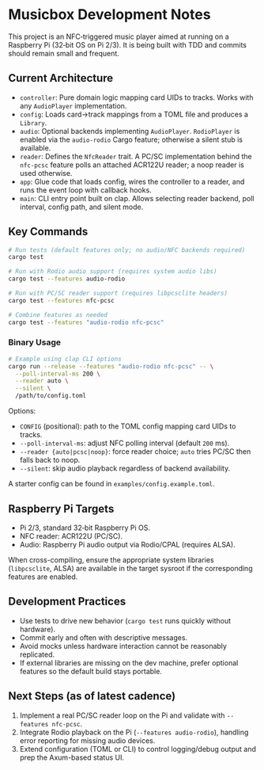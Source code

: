 # Musicbox Development Notes

This project is an NFC‑triggered music player aimed at running on a Raspberry Pi (32‑bit OS on Pi 2/3). It is being built with TDD and commits should remain small and frequent.

## Current Architecture

- `controller`: Pure domain logic mapping card UIDs to tracks. Works with any `AudioPlayer` implementation.
- `config`: Loads card→track mappings from a TOML file and produces a `Library`.
- `audio`: Optional backends implementing `AudioPlayer`. `RodioPlayer` is enabled via the `audio-rodio` Cargo feature; otherwise a silent stub is available.
- `reader`: Defines the `NfcReader` trait. A PC/SC implementation behind the `nfc-pcsc` feature polls an attached ACR122U reader; a noop reader is used otherwise.
- `app`: Glue code that loads config, wires the controller to a reader, and runs the event loop with callback hooks.
- `main`: CLI entry point built on clap. Allows selecting reader backend, poll interval, config path, and silent mode.

## Key Commands

```bash
# Run tests (default features only; no audio/NFC backends required)
cargo test

# Run with Rodio audio support (requires system audio libs)
cargo test --features audio-rodio

# Run with PC/SC reader support (requires libpcsclite headers)
cargo test --features nfc-pcsc

# Combine features as needed
cargo test --features "audio-rodio nfc-pcsc"
```

### Binary Usage

```bash
# Example using clap CLI options
cargo run --release --features "audio-rodio nfc-pcsc" -- \
  --poll-interval-ms 200 \
  --reader auto \
  --silent \
  /path/to/config.toml
```

Options:

- `CONFIG` (positional): path to the TOML config mapping card UIDs to tracks.
- `--poll-interval-ms`: adjust NFC polling interval (default `200` ms).
- `--reader {auto|pcsc|noop}`: force reader choice; `auto` tries PC/SC then falls back to noop.
- `--silent`: skip audio playback regardless of backend availability.

A starter config can be found in `examples/config.example.toml`.

## Raspberry Pi Targets

- Pi 2/3, standard 32‑bit Raspberry Pi OS.
- NFC reader: ACR122U (PC/SC).
- Audio: Raspberry Pi audio output via Rodio/CPAL (requires ALSA).

When cross-compiling, ensure the appropriate system libraries (`libpcsclite`, ALSA) are available in the target sysroot if the corresponding features are enabled.

## Development Practices

- Use tests to drive new behavior (`cargo test` runs quickly without hardware).
- Commit early and often with descriptive messages.
- Avoid mocks unless hardware interaction cannot be reasonably replicated.
- If external libraries are missing on the dev machine, prefer optional features so the default build stays portable.

## Next Steps (as of latest cadence)

1. Implement a real PC/SC reader loop on the Pi and validate with `--features nfc-pcsc`.
2. Integrate Rodio playback on the Pi (`--features audio-rodio`), handling error reporting for missing audio devices.
3. Extend configuration (TOML or CLI) to control logging/debug output and prep the Axum-based status UI.
